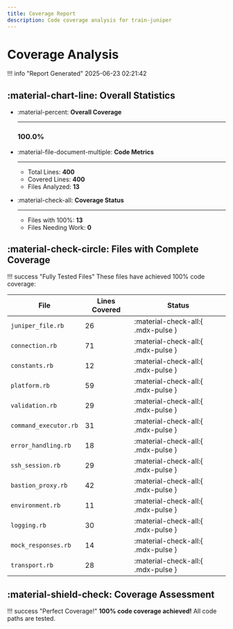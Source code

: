 ```yaml
---
title: Coverage Report
description: Code coverage analysis for train-juniper
---
```


# Coverage Analysis

!!! info "Report Generated"
    2025-06-23 02:21:42

## :material-chart-line: Overall Statistics

<div class="grid cards" markdown>

- :material-percent: __Overall Coverage__

    ---

    ### **100.0%**

- :material-file-document-multiple: __Code Metrics__

    ---

    - Total Lines: **400**
    - Covered Lines: **400**
    - Files Analyzed: **13**

- :material-check-all: __Coverage Status__

    ---

    - Files with 100%: **13**
    - Files Needing Work: **0**

</div>

## :material-check-circle: Files with Complete Coverage

!!! success "Fully Tested Files"
    These files have achieved 100% code coverage:

<div class="annotate" markdown>

| File | Lines Covered | Status |
|------|---------------|--------|
| `juniper_file.rb` | 26 | :material-check-all:{ .mdx-pulse } |
| `connection.rb` | 71 | :material-check-all:{ .mdx-pulse } |
| `constants.rb` | 12 | :material-check-all:{ .mdx-pulse } |
| `platform.rb` | 59 | :material-check-all:{ .mdx-pulse } |
| `validation.rb` | 29 | :material-check-all:{ .mdx-pulse } |
| `command_executor.rb` | 31 | :material-check-all:{ .mdx-pulse } |
| `error_handling.rb` | 18 | :material-check-all:{ .mdx-pulse } |
| `ssh_session.rb` | 29 | :material-check-all:{ .mdx-pulse } |
| `bastion_proxy.rb` | 42 | :material-check-all:{ .mdx-pulse } |
| `environment.rb` | 11 | :material-check-all:{ .mdx-pulse } |
| `logging.rb` | 30 | :material-check-all:{ .mdx-pulse } |
| `mock_responses.rb` | 14 | :material-check-all:{ .mdx-pulse } |
| `transport.rb` | 28 | :material-check-all:{ .mdx-pulse } |

</div>


## :material-shield-check: Coverage Assessment

!!! success "Perfect Coverage!"
    **100% code coverage achieved!** All code paths are tested.
